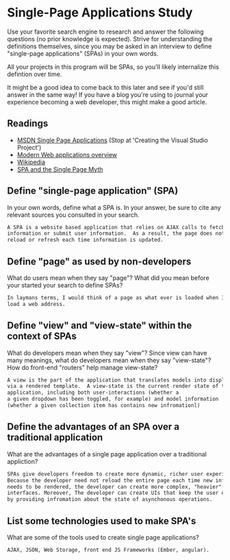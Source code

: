 # Single-Page Applications Study

Use your favorite search engine to research and answer the following questions
(no prior knowledge is expected). Strive for understanding the definitions
themselves, since you may be asked in an interview to define "single-page
applications" (SPAs) in your own words.

All your projects in this program will be SPAs, so you'll likely internalize
this defintion over time.

It might be a good idea to come back to this later and see if you'd still answer
in the same way! If you have a blog you're using to journal your experience
becoming a web developer, this might make a good article.

## Readings

-   [MSDN Single Page Applications](https://msdn.microsoft.com/en-us/magazine/dn463786.aspx) (Stop at 'Creating the Visual Studio Project')
-   [Modern Web applications overview](http://singlepageappbook.com/goal.html)
-   [Wikipedia](https://en.wikipedia.org/wiki/Single-page_application)
-   [SPA and the Single Page Myth](https://johnpapa.net/pageinspa/)

## Define "single-page application" (SPA)

In your own words, define what a SPA is. In your answer, be sure to cite any
relevant sources you consulted in your search.

```md
A SPA is a website based application that relies on AJAX calls to fetch new
information or submit user information.  As a result, the page does not
reload or refresh each time information is updated.
```

## Define "page" as used by non-developers

What do users mean when they say "page"? What did you mean before your started
your search to define SPAs?

```md
In laymans terms, I would think of a page as what ever is loaded when I
load a web address.
```

## Define "view" and "view-state" within the context of SPAs

What do developers mean when they say "view"? Since view can have many meanings,
what do developers mean when they say "view-state"? How do front-end "routers"
help manage view-state?

```md
A view is the part of the application that translates models into displayed content
via a rendered template.  A view-state is the current render state of the
application, including both user-interactions (whether a
a given dropdown has been toggled, for example) and model information
(whether a given collection item has contains new infromationl)
```

## Define the advantages of an SPA over a traditional application

What are the advantages of a single page application over a traditional appliction?

```md
SPAs give developers freedom to create more dynamic, richer user experiences.
Because the developer need not reload the entire page each time new information
needs to be rendered, the developer can create more complex, "heavier" user
interfaces. Moreover, The developer can create UIs that keep the user engaged
by providing infromation about the state of asynchonous operations.
```

## List some technologies used to make SPA's

What are some of the tools used to create single page applications?

```md
AJAX, JSON, Web Storage, front end JS Frameworks (Ember, angular).
```

